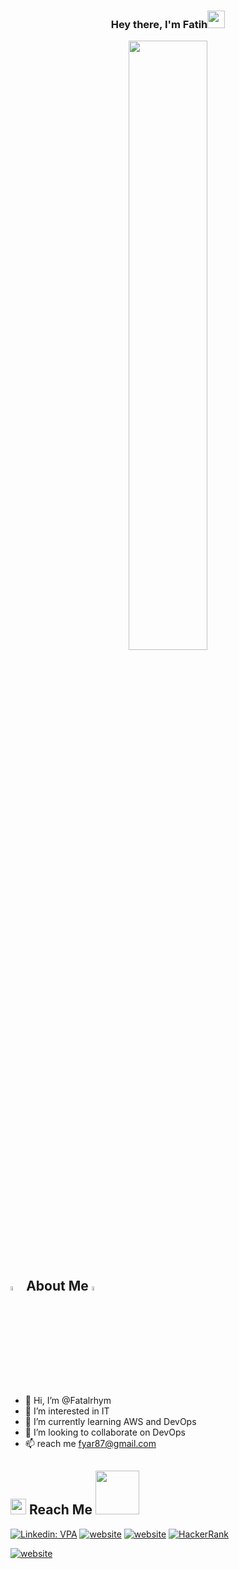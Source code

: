<h3 align="center">Hey there, I'm Fatih<img src="https://media.giphy.com/media/hvRJCLFzcasrR4ia7z/giphy.gif" width="28">
  
  
<a href="#"><img width="50%" height="auto" src="https://assets3.botmetric.com/wp-content/uploads/2017/04/devops-for-aws-cloud-management-v2.png" height="75px"/></a>

## <img src="https://encrypted-tbn0.gstatic.com/images?q=tbn:ANd9GcS6paYxtxufTq_Ea50K2sj0LRxsawx_d4xdAA&usqp=CAU" width="4%"> About Me <img src="https://encrypted-tbn0.gstatic.com/images?q=tbn:ANd9GcS6paYxtxufTq_Ea50K2sj0LRxsawx_d4xdAA&usqp=CAU" width="4%">
  
- 👋 Hi, I’m @Fatalrhym
- 👀 I’m interested in IT
- 🌱 I’m currently learning AWS and DevOps
- 💞️ I’m looking to collaborate on DevOps
- 📫 reach me fyar87@gmail.com <br>

  
## <img src="https://media.giphy.com/media/2Wg89Ea84IMmkxMngo/giphy.gif" height="25"> Reach Me <img src='https://raw.githubusercontent.com/ShahriarShafin/ShahriarShafin/main/Assets/handshake.gif' width="70px">

[![Linkedin: VPA](https://img.shields.io/badge/linkedin-%230077B5.svg?&style=for-the-badge&logo=linkedin&logoColor=white)](https://www.linkedin.com/in/mehmetfatihyar/)
[![website](https://img.shields.io/badge/gmail-f1f2f6.svg?&style=for-the-badge&logo=gmail&logoColor=red)](mailto:fyar87@gmail.com)
[![website](https://img.shields.io/badge/freecodecamp-2EC866?&style=for-the-badge&logo=freecodecamp&logoColor=white)](https://www.freecodecamp.org/fatal)
[<img alt="HackerRank" src="https://img.shields.io/badge/-Hackerrank-2EC866?style=for-the-badge&logo=HackerRank&logoColor=white"/>](https://www.hackerrank.com/fyar87)

[![website](https://img.shields.io/badge/%20-medium-black?&style=for-the-badge&logoColor=white)](https://medium.com/@emrhntzl)  
<!---
Fatalrhym/Fatalrhym is a ✨ special ✨ repository because its `README.md` (this file) appears on your GitHub profile.
You can click the Preview link to take a look at your changes.
--->
